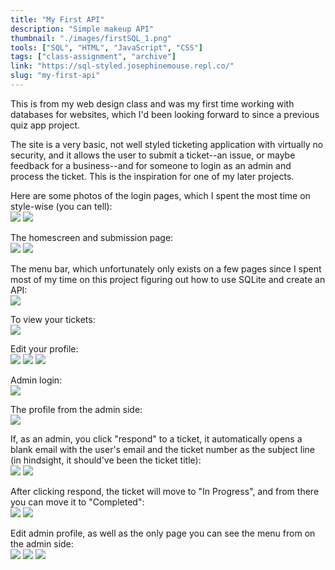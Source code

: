 ```yaml
---
title: "My First API"
description: "Simple makeup API"
thumbnail: "./images/firstSQL_1.png"
tools: ["SQL", "HTML", "JavaScript", "CSS"]
tags: ["class-assignment", "archive"]
link: "https://sql-styled.josephinemouse.repl.co/"
slug: "my-first-api"
---
```


This is from my web design class and was my first time working with databases for websites, which I'd been looking forward to since a previous quiz app project.

The site is a very basic, not well styled ticketing application with virtually no security, and it allows the user to submit a ticket--an issue, or maybe feedback for a business--and for someone to login as an admin and process the ticket. This is the inspiration for one of my later projects.

Here are some photos of the login pages, which I spent the most time on style-wise (you can tell):  
![](/images/firstSQL_1.png)
![](/images/firstSQL_2.png)

The homescreen and submission page:  
![](/images/firstSQL_3.png)
![](/images/firstSQL_4.png)

The menu bar, which unfortunately only exists on a few pages since I spent most of my time on this project figuring out how to use SQLite and create an API:  
![](/images/firstSQL_5.png)

To view your tickets:  
![](/images/firstSQL_6.png)

Edit your profile:  
![](/images/firstSQL_7.png)
![](/images/firstSQL_8.png)
![](/images/firstSQL_9.png)

Admin login:  
![](/images/firstSQL_10.png)

The profile from the admin side:  
![](/images/firstSQL_11.png)

If, as an admin, you click "respond" to a ticket, it automatically opens a blank email with the user's email and the ticket number as the subject line (in hindsight, it should've been the ticket title):  
![](/images/firstSQL_12.png)
![](/images/firstSQL_13.png)

After clicking respond, the ticket will move to "In Progress", and from there you can move it to "Completed":  
![](/images/firstSQL_14.png)
![](/images/firstSQL_15.png)

Edit admin profile, as well as the only page you can see the menu from on the admin side:  
![](/images/firstSQL_16.png)
![](/images/firstSQL_17.png)
![](/images/firstSQL_18.png)
